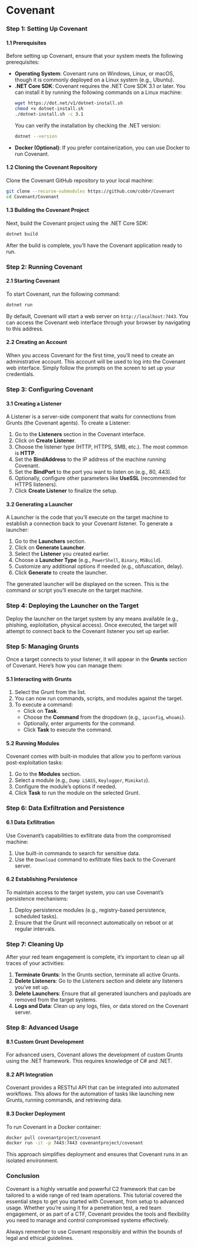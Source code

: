 # Covenant

### **Step 1: Setting Up Covenant**

#### **1.1 Prerequisites**
Before setting up Covenant, ensure that your system meets the following prerequisites:
- **Operating System**: Covenant runs on Windows, Linux, or macOS, though it is commonly deployed on a Linux system (e.g., Ubuntu).
- **.NET Core SDK**: Covenant requires the .NET Core SDK 3.1 or later. You can install it by running the following commands on a Linux machine:
  ```bash
  wget https://dot.net/v1/dotnet-install.sh
  chmod +x dotnet-install.sh
  ./dotnet-install.sh -c 3.1
  ```
  You can verify the installation by checking the .NET version:
  ```bash
  dotnet --version
  ```
- **Docker (Optional)**: If you prefer containerization, you can use Docker to run Covenant.

#### **1.2 Cloning the Covenant Repository**
Clone the Covenant GitHub repository to your local machine:
```bash
git clone --recurse-submodules https://github.com/cobbr/Covenant
cd Covenant/Covenant
```

#### **1.3 Building the Covenant Project**
Next, build the Covenant project using the .NET Core SDK:
```bash
dotnet build
```
After the build is complete, you’ll have the Covenant application ready to run.

### **Step 2: Running Covenant**

#### **2.1 Starting Covenant**
To start Covenant, run the following command:
```bash
dotnet run
```
By default, Covenant will start a web server on `http://localhost:7443`. You can access the Covenant web interface through your browser by navigating to this address.

#### **2.2 Creating an Account**
When you access Covenant for the first time, you’ll need to create an administrative account. This account will be used to log into the Covenant web interface. Simply follow the prompts on the screen to set up your credentials.

### **Step 3: Configuring Covenant**

#### **3.1 Creating a Listener**
A Listener is a server-side component that waits for connections from Grunts (the Covenant agents). To create a Listener:
1. Go to the **Listeners** section in the Covenant interface.
2. Click on **Create Listener**.
3. Choose the listener type (HTTP, HTTPS, SMB, etc.). The most common is **HTTP**.
4. Set the **BindAddress** to the IP address of the machine running Covenant.
5. Set the **BindPort** to the port you want to listen on (e.g., 80, 443).
6. Optionally, configure other parameters like **UseSSL** (recommended for HTTPS listeners).
7. Click **Create Listener** to finalize the setup.

#### **3.2 Generating a Launcher**
A Launcher is the code that you’ll execute on the target machine to establish a connection back to your Covenant listener. To generate a launcher:
1. Go to the **Launchers** section.
2. Click on **Generate Launcher**.
3. Select the **Listener** you created earlier.
4. Choose a **Launcher Type** (e.g., `PowerShell`, `Binary`, `MSBuild`).
5. Customize any additional options if needed (e.g., obfuscation, delay).
6. Click **Generate** to create the launcher.

The generated launcher will be displayed on the screen. This is the command or script you’ll execute on the target machine.

### **Step 4: Deploying the Launcher on the Target**

Deploy the launcher on the target system by any means available (e.g., phishing, exploitation, physical access). Once executed, the target will attempt to connect back to the Covenant listener you set up earlier.

### **Step 5: Managing Grunts**

Once a target connects to your listener, it will appear in the **Grunts** section of Covenant. Here’s how you can manage them:

#### **5.1 Interacting with Grunts**
1. Select the Grunt from the list.
2. You can now run commands, scripts, and modules against the target.
3. To execute a command:
   - Click on **Task**.
   - Choose the **Command** from the dropdown (e.g., `ipconfig`, `whoami`).
   - Optionally, enter arguments for the command.
   - Click **Task** to execute the command.

#### **5.2 Running Modules**
Covenant comes with built-in modules that allow you to perform various post-exploitation tasks:
1. Go to the **Modules** section.
2. Select a module (e.g., `Dump LSASS`, `Keylogger`, `Mimikatz`).
3. Configure the module’s options if needed.
4. Click **Task** to run the module on the selected Grunt.

### **Step 6: Data Exfiltration and Persistence**

#### **6.1 Data Exfiltration**
Use Covenant’s capabilities to exfiltrate data from the compromised machine:
1. Use built-in commands to search for sensitive data.
2. Use the `Download` command to exfiltrate files back to the Covenant server.

#### **6.2 Establishing Persistence**
To maintain access to the target system, you can use Covenant’s persistence mechanisms:
1. Deploy persistence modules (e.g., registry-based persistence, scheduled tasks).
2. Ensure that the Grunt will reconnect automatically on reboot or at regular intervals.

### **Step 7: Cleaning Up**

After your red team engagement is complete, it’s important to clean up all traces of your activities:
1. **Terminate Grunts**: In the Grunts section, terminate all active Grunts.
2. **Delete Listeners**: Go to the Listeners section and delete any listeners you’ve set up.
3. **Delete Launchers**: Ensure that all generated launchers and payloads are removed from the target systems.
4. **Logs and Data**: Clean up any logs, files, or data stored on the Covenant server.

### **Step 8: Advanced Usage**

#### **8.1 Custom Grunt Development**
For advanced users, Covenant allows the development of custom Grunts using the .NET framework. This requires knowledge of C# and .NET.

#### **8.2 API Integration**
Covenant provides a RESTful API that can be integrated into automated workflows. This allows for the automation of tasks like launching new Grunts, running commands, and retrieving data.

#### **8.3 Docker Deployment**
To run Covenant in a Docker container:
```bash
docker pull covenantproject/covenant
docker run -it -p 7443:7443 covenantproject/covenant
```
This approach simplifies deployment and ensures that Covenant runs in an isolated environment.

### **Conclusion**

Covenant is a highly versatile and powerful C2 framework that can be tailored to a wide range of red team operations. This tutorial covered the essential steps to get you started with Covenant, from setup to advanced usage. Whether you’re using it for a penetration test, a red team engagement, or as part of a CTF, Covenant provides the tools and flexibility you need to manage and control compromised systems effectively.

Always remember to use Covenant responsibly and within the bounds of legal and ethical guidelines.